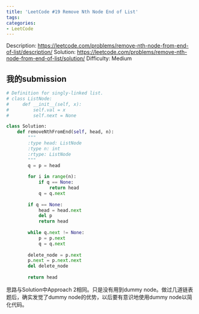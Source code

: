 ```yaml
---
title: 'LeetCode #19 Remove Nth Node End of List'
tags:
categories:
- LeetCode
---
```


Description: https://leetcode.com/problems/remove-nth-node-from-end-of-list/description/
Solution: https://leetcode.com/problems/remove-nth-node-from-end-of-list/solution/
Difficulty: Medium

## 我的submission

```python
# Definition for singly-linked list.
# class ListNode:
#     def __init__(self, x):
#         self.val = x
#         self.next = None

class Solution:
    def removeNthFromEnd(self, head, n):
        """
        :type head: ListNode
        :type n: int
        :rtype: ListNode
        """
        q = p = head
        
        for i in range(n):
            if q == None:
                return head
            q = q.next
        
        if q == None:
            head = head.next
            del p
            return head
        
        while q.next != None:
            p = p.next
            q = q.next
        
        delete_node = p.next
        p.next = p.next.next
        del delete_node
        
        return head
```

思路与Solution中Approach 2相同。只是没有用到dummy node。做过几道链表题后，确实发觉了dummy node的优势，以后要有意识地使用dummy node以简化代码。